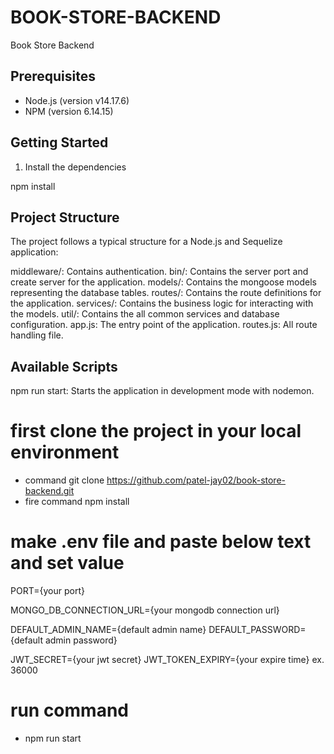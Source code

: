 # BOOK-STORE-BACKEND
Book Store Backend

## Prerequisites

- Node.js (version v14.17.6)
- NPM (version 6.14.15)

## Getting Started

1. Install the dependencies

npm install

## Project Structure
The project follows a typical structure for a Node.js and Sequelize application:

middleware/: Contains authentication.
bin/: Contains the server port and create server for the application.
models/: Contains the mongoose models representing the database tables.
routes/: Contains the route definitions for the application.
services/: Contains the business logic for interacting with the models.
util/: Contains the all common services and database configuration.
app.js: The entry point of the application.
routes.js: All route handling file.

## Available Scripts
npm run start: Starts the application in development mode with nodemon.

# first clone the project in your local environment
- command git clone https://github.com/patel-jay02/book-store-backend.git
- fire command npm install

# make .env file and paste below text and set value
PORT={your port}

MONGO_DB_CONNECTION_URL={your mongodb connection url}

DEFAULT_ADMIN_NAME={default admin name}
DEFAULT_PASSWORD={default admin password}

JWT_SECRET={your jwt secret}
JWT_TOKEN_EXPIRY={your expire time} ex. 36000

# run command
- npm run start